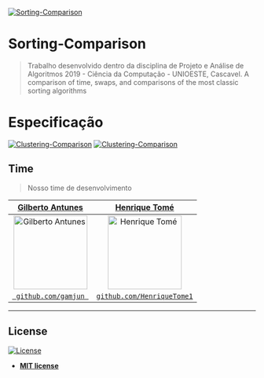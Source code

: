 [![Sorting-Comparison](http://lucylimd.com/a/a/el/electric-bubble-sorting-algorithm-in-c-sort-wikipedia-the-free-encyclopedia-cobol-2000px-shell-color_bubble-sort-algorithm_24v-battery-diagram-what-relay-sensitivity-of-voltmet.png)](http://bfy.tw/Np5X)

# Sorting-Comparison

> Trabalho desenvolvido dentro da disciplina de Projeto e Análise de Algoritmos 2019 - Ciência da Computação - UNIOESTE, Cascavel.
> A comparison of time, swaps, and comparisons of the most classic sorting algorithms

# Especificação

[![Clustering-Comparison](https://i.imgur.com/bGR0FVQ.png)](https://github.com/GaMJun/Clustering-Comparison/blob/master/Especifica%C3%A7%C3%A3o%20Trabalho%203.pdf)
[![Clustering-Comparison](https://i.imgur.com/UxsjcOc.png)](https://github.com/GaMJun/Clustering-Comparison/blob/master/Especifica%C3%A7%C3%A3o%20Trabalho%203.pdf)
## Time

> Nosso time de desenvolvimento

| <a href="https://github.com/GaMJun" target="_blank">**Gilberto Antunes**</a> | <a href="https://github.com/HenriqueTome1" target="_blank">**Henrique Tomé**</a> |
|:---:|:---:|
| <a href="https://www.linkedin.com/in/gamjun"><img alt="Gilberto Antunes" src="https://avatars0.githubusercontent.com/u/27792876" width="150" height="150"></a> | <a href="https://www.linkedin.com/in/tom%C3%A9/"><img alt="Henrique Tomé" src="https://avatars1.githubusercontent.com/u/27792676" width="150" height="150"></a> |
| <a href="https://github.com/GaMJun" target="_blank">`  github.com/gamjun  `</a> | <a href="https://github.com/HenriqueTome1" target="_blank">`github.com/HenriqueTome1`</a> | 

---

## License

[![License](http://img.shields.io/:license-mit-blue.svg?style=flat-square)](http://badges.mit-license.org)

- **[MIT license](http://opensource.org/licenses/mit-license.php)**
